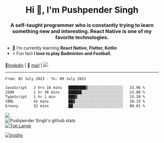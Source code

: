 <h1 align="center">Hi 👋, I'm Pushpender Singh</h1>
<h3 align="center">A self-taught programmer who is constantly trying to learn something new and interesting. React Native is one of my favorite technologies.</h3>

- 🌱 I’m currently learning **React Native, Flutter, Kotlin**
- ⚡ Fun fact **I love to play Badminton and Football.**

👔[linekdin](https://www.linkedin.com/in/pushpender-singh-240061202/) | 📧 [mail](mailto:pushpendersingh694@gmail.com) | ![](https://komarev.com/ghpvc/?username=pushpender-singh-ap&color=blue)


---

<!--START_SECTION:waka-->

```txt
From: 02 July 2023 - To: 09 July 2023

JavaScript   2 hrs 18 mins   ████████▒░░░░░░░░░░░░░░░░   33.96 %
JSON         1 hr 36 mins    ██████░░░░░░░░░░░░░░░░░░░   23.80 %
TypeScript   1 hr 1 min      ███▓░░░░░░░░░░░░░░░░░░░░░   15.20 %
YAML         42 mins         ██▓░░░░░░░░░░░░░░░░░░░░░░   10.33 %
Groovy       32 mins         ██░░░░░░░░░░░░░░░░░░░░░░░   08.01 %
```

<!--END_SECTION:waka-->

<img align="left" src="https://github-readme-streak-stats.herokuapp.com/?user=pushpender-singh-ap&theme=dark" /></br>
![Pushpender Singh's github stats](https://github-readme-stats.vercel.app/api?username=pushpender-singh-ap&show_icons=true&theme=radical&count_private=true)</br>
[![Top Langs](https://github-readme-stats.vercel.app/api/top-langs/?username=pushpender-singh-ap&theme=radical)](https://github.com/pushpender-singh-ap/github-readme-stats)

[![trophy](https://github-profile-trophy.vercel.app/?username=pushpender-singh-ap&theme=radical)](https://github.com/pushpender-singh-ap/pushpender-singh-ap)

